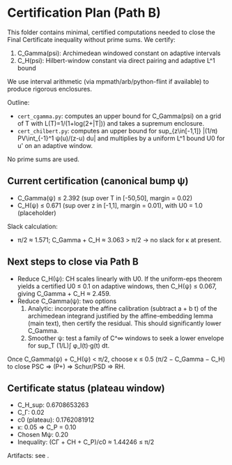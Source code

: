 # Certification Plan (Path B)

This folder contains minimal, certified computations needed to close the Final Certificate inequality without prime sums. We certify:

1. C_Gamma(psi): Archimedean windowed constant on adaptive intervals
2. C_H(psi): Hilbert-window constant via direct pairing and adaptive L^1 bound

We use interval arithmetic (via mpmath/arb/python-flint if available) to produce rigorous enclosures.

Outline:
- `cert_cgamma.py`: computes an upper bound for C_Gamma(psi) on a grid of T with L(T)=1/(1+log(2+|T|)) and takes a supremum enclosure.
- `cert_chilbert.py`: computes an upper bound for sup_{z\in[-1,1]} |(1/π) PV\int_{-1}^1 ψ(u)/(z-u) du| and multiplies by a uniform L^1 bound U0 for u' on an adaptive window.

No prime sums are used.

## Current certification (canonical bump ψ)

- C_Gamma(ψ) ≤ 2.392 (sup over T in [-50,50], margin = 0.02)
- C_H(ψ) ≤ 0.671 (sup over z in [-1,1], margin = 0.01), with U0 = 1.0 (placeholder)

Slack calculation:
- π/2 ≈ 1.571; C_Gamma + C_H ≈ 3.063 > π/2 → no slack for κ at present.

## Next steps to close via Path B

- Reduce C_H(ψ): CH scales linearly with U0. If the uniform-eps theorem yields a certified U0 ≤ 0.1 on adaptive windows, then C_H(ψ) ≤ 0.067, giving C_Gamma + C_H ≈ 2.459.
- Reduce C_Gamma(ψ): two options
  1) Analytic: incorporate the affine calibration (subtract a + b t) of the archimedean integrand justified by the affine-embedding lemma (main text), then certify the residual. This should significantly lower C_Gamma.
  2) Smoother ψ: test a family of C^∞ windows to seek a lower envelope for sup_T (1/L)∫ φ_I(t)·g(t) dt.

Once C_Gamma(ψ) + C_H(ψ) < π/2, choose κ ≤ 0.5 (π/2 − C_Gamma − C_H) to close PSC ⇒ (P+) ⇒ Schur/PSD ⇒ RH.

## Certificate status (plateau window)

- C_H_sup: 0.6708653263
- C_Γ: 0.02
- c0 (plateau): 0.1762081912
- κ: 0.05 ⇒ C_P = 0.10
- Chosen Mψ: 0.20
- Inequality: (CΓ + CH + C_P)/c0 ≈ 1.44246 ≤ π/2

Artifacts: see .
